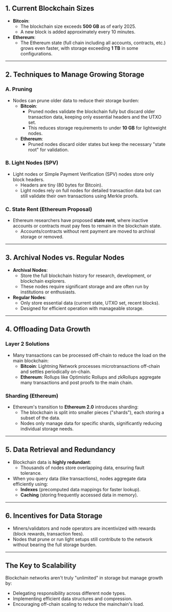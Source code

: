 ## **1. Current Blockchain Sizes**

- **Bitcoin**:
    - The blockchain size exceeds **500 GB** as of early 2025.
    - A new block is added approximately every 10 minutes.
- **Ethereum**:
    - The Ethereum state (full chain including all accounts, contracts, etc.) grows even faster, with storage exceeding **1 TB** in some configurations.

---

## **2. Techniques to Manage Growing Storage**

### **A. Pruning**

- Nodes can prune older data to reduce their storage burden:
    - **Bitcoin**:
        - Pruned nodes validate the blockchain fully but discard older transaction data, keeping only essential headers and the UTXO set.
        - This reduces storage requirements to under **10 GB** for lightweight nodes.
    - **Ethereum**:
        - Pruned nodes discard older states but keep the necessary "state root" for validation.

### **B. Light Nodes (SPV)**

- Light nodes or Simple Payment Verification (SPV) nodes store only block headers.
    - Headers are tiny (80 bytes for Bitcoin).
    - Light nodes rely on full nodes for detailed transaction data but can still validate their own transactions using Merkle proofs.

### **C. State Rent (Ethereum Proposal)**

- Ethereum researchers have proposed **state rent**, where inactive accounts or contracts must pay fees to remain in the blockchain state.
    - Accounts/contracts without rent payment are moved to archival storage or removed.

---

## **3. Archival Nodes vs. Regular Nodes**

- **Archival Nodes**:
    - Store the full blockchain history for research, development, or blockchain explorers.
    - These nodes require significant storage and are often run by institutions or enthusiasts.
- **Regular Nodes**:
    - Only store essential data (current state, UTXO set, recent blocks).
    - Designed for efficient operation with manageable storage.

---

## **4. Offloading Data Growth**

### **Layer 2 Solutions**

- Many transactions can be processed off-chain to reduce the load on the main blockchain:
    - **Bitcoin**: Lightning Network processes microtransactions off-chain and settles periodically on-chain.
    - **Ethereum**: Rollups like Optimistic Rollups and zkRollups aggregate many transactions and post proofs to the main chain.

### **Sharding (Ethereum)**

- Ethereum's transition to **Ethereum 2.0** introduces sharding:
    - The blockchain is split into smaller pieces ("shards"), each storing a subset of the data.
    - Nodes only manage data for specific shards, significantly reducing individual storage needs.

---

## **5. Data Retrieval and Redundancy**

- Blockchain data is **highly redundant**:
    - Thousands of nodes store overlapping data, ensuring fault tolerance.
- When you query data (like transactions), nodes aggregate data efficiently using:
    - **Indexes** (precomputed data mappings for faster lookup).
    - **Caching** (storing frequently accessed data in memory).

---

## **6. Incentives for Data Storage**

- Miners/validators and node operators are incentivized with rewards (block rewards, transaction fees).
- Nodes that prune or run light setups still contribute to the network without bearing the full storage burden.

---

## **The Key to Scalability**

Blockchain networks aren't truly "unlimited" in storage but manage growth by:

- Delegating responsibility across different node types.
- Implementing efficient data structures and compression.
- Encouraging off-chain scaling to reduce the mainchain's load.